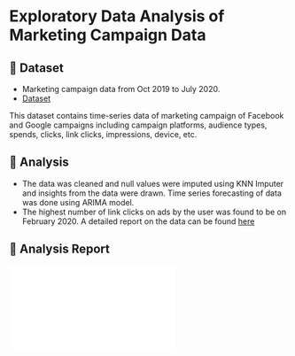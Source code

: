 # Exploratory Data Analysis of Marketing Campaign Data

## :page_facing_up: Dataset
- Marketing campaign data from Oct 2019 to July 2020. <br>
- <a href=https://github.com/devikathampi/Data-Analysis/blob/master/alldata.csv> Dataset </a>

This dataset contains time-series data of marketing campaign of Facebook and Google
campaigns including campaign platforms, audience types, spends, clicks, link clicks,
impressions, device, etc.

## :memo: Analysis
- The data was cleaned and null values were imputed using KNN Imputer and insights from the data were drawn. Time series forecasting of data was done using ARIMA model.
- The highest number of link clicks on ads by the user was found to be on February 2020. A detailed report on the data can be found <a href=""> here </a>

## :closed_book: Analysis Report

<embed src="Exploratory Data Analysis Report.pdf" type="application/pdf">

  
